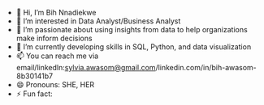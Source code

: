 - 👋 Hi, I’m Bih Nnadiekwe
- 👀 I’m interested in Data Analyst/Business Analyst
- 🌱 I’m passionate about using insights from data to help organizations make inform decisions
- 💞️ I’m currently developing skills in SQL, Python, and data visualization
- 📫 You can reach me via email/linkedln:sylvia.awasom@gmail.com/linkedin.com/in/bih-awasom-8b30141b7
- 😄 Pronouns: SHE, HER
- ⚡ Fun fact: 

<!---
Bih13/Bih13 is a ✨ special ✨ repository because its `README.md` (this file) appears on your GitHub profile.
You can click the Preview link to take a look at your changes.
--->

